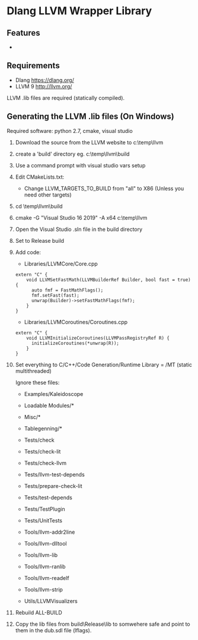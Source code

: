 # Dlang LLVM Wrapper Library

## Features
-


## Requirements
- Dlang https://dlang.org/
- LLVM 9 http://llvm.org/

LLVM .lib files are required (statically compiled).

## Generating the LLVM .lib files (On Windows)
Required software: python 2.7, cmake, visual studio

1) Download the source from the LLVM website to c:\temp\llvm
2) create a 'build' directory eg.
    c:\temp\llvm\build
3) Use a command prompt with visual studio vars setup
4) Edit CMakeLists.txt:
    - Change LLVM_TARGETS_TO_BUILD from "all" to X86 (Unless you need other targets)
5) cd \temp\llvm\build
6) cmake -G "Visual Studio 16 2019" -A x64 c:\temp\llvm
7) Open the Visual Studio .sln file in the build directory

8) Set to Release build

9) Add code:

    - Libraries/LLVMCore/Core.cpp
    ```
    extern "C" {
        void LLVMSetFastMath(LLVMBuilderRef Builder, bool fast = true) {
          auto fmf = FastMathFlags();
          fmf.setFast(fast);
          unwrap(Builder)->setFastMathFlags(fmf);
        }
    }
    ```

    - Libraries/LLVMCoroutines/Coroutines.cpp
    ```
    extern "C" {
        void LLVMInitializeCoroutines(LLVMPassRegistryRef R) {
          initializeCoroutines(*unwrap(R));
        }
    }
    ```

10) Set everything to C/C++/Code Generation/Runtime Library = /MT (static multithreaded)

    Ignore these files:

    - Examples/Kaleidoscope

    - Loadable Modules/*
    - Misc/*
    - Tablegenning/*


    - Tests/check
    - Tests/check-lit
    - Tests/check-llvm
    - Tests/llvm-test-depends
    - Tests/prepare-check-lit
    - Tests/test-depends
    - Tests/TestPlugin
    - Tests/UnitTests


    - Tools/llvm-addr2line
    - Tools/llvm-dlltool
    - Tools/llvm-lib
    - Tools/llvm-ranlib
    - Tools/llvm-readelf
    - Tools/llvm-strip


    - Utils/LLVMVisualizers

11) Rebuild ALL-BUILD

12) Copy the lib files from build\Release\lib to somwehere safe and point to them in the dub.sdl file (lflags).

